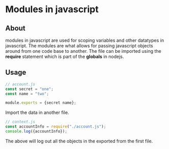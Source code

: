 # Modules in javascript


## About 
modules in javascript are used for scoping variables and other datatypes
in javascript. The modules are what allows for passing javascript objects
around from one code base to another. The file can be imported using the
**require** statement which is part of the **globals** in nodejs.


## Usage
```js
// account.js
const secret = "one";
const name = "two";

module.exports = {secret name};

```

Import the data in another file.

```js
// context.js
const accountInfo = require("./account.js");
console.log({accountInfo});
```

The above will log out all the objects in the exported from the first file.
